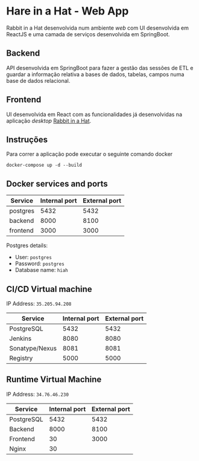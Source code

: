 # Hare in a Hat - Web App

Rabbit in a Hat desenvolvida num ambiente _web_ com UI desenvolvida em ReactJS e uma camada de serviços desenvolvida em SpringBoot.

## Backend

API desenvolvida em SpringBoot para fazer a gestão das sessões de ETL e guardar a informação relativa a bases de dados, tabelas, campos numa base de dados relacional.

## Frontend

UI desenvolvida em React com as funcionalidades já desenvolvidas na aplicação _desktop_ [Rabbit in a Hat](http://ohdsi.github.io/WhiteRabbit/RabbitInAHat.html).

## Instruções

Para correr a aplicação pode executar o seguinte comando docker 

`docker-compose up -d --build` 

## Docker services and ports

Service | Internal port | External port
--- | ---| ---
postgres | 5432 | 5432
backend | 8000 | 8100
frontend | 3000 | 3000

Postgres details:
 - User: `postgres`
 - Password: `postgres`
 - Database name: `hiah`


## CI/CD Virtual machine

IP Address: `35.205.94.208`

Service | Internal port | External port
--- | --- | ---
PostgreSQL | 5432 | 5432
Jenkins | 8080 | 8080
Sonatype/Nexus | 8081 | 8081
Registry | 5000 | 5000


## Runtime Virtual Machine

IP Address: `34.76.46.230`

Service | Internal port | External port
--- | ---| -
PostgreSQL | 5432 | 5432
Backend | 8000 | 8100
Frontend | 30 | 3000
Nginx | 30 | 
